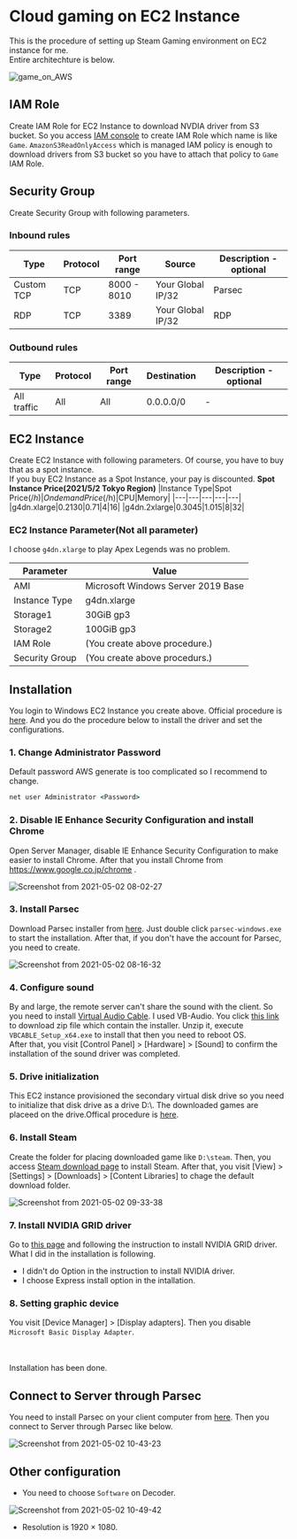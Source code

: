 # Cloud gaming on EC2 Instance
This is the procedure of setting up Steam Gaming environment on EC2 instance for me.<br>
Entire architechture is below.

![game_on_AWS](https://user-images.githubusercontent.com/18078024/116800538-00d13f00-ab3d-11eb-8f60-6cd2e539ee3e.png)

## IAM Role
Create IAM Role for EC2 Instance to download NVDIA driver from S3 bucket. So you access [IAM console](https://console.aws.amazon.com/iam/home) to create IAM Role which name is like `Game`.
`AmazonS3ReadOnlyAccess` which is managed IAM policy is enough to download drivers from S3 bucket so you have to attach that policy to `Game` IAM Role.

## Security Group
Create Security Group with following parameters.
### Inbound rules
|Type|Protocol|Port range|Source|Description - optional|
|-----|-----|-----|-----|-----|
|Custom TCP|TCP|8000 - 8010|Your Global IP/32|Parsec|
|RDP|TCP|3389|Your Global IP/32|RDP|

### Outbound rules
|Type|Protocol|Port range|Destination|Description - optional|
|-----|-----|-----|-----|-----|
|All traffic|All|All|0.0.0.0/0|-|

## EC2 Instance
Create EC2 Instance with following parameters. Of course, you have to buy that as a spot instance.<br>
If you buy EC2 Instance as a Spot Instance, your pay is discounted.
**Spot Instance Price(2021/5/2 Tokyo Region)**
|Instance Type|Spot Price($/h)|On demand Price($/h)|CPU|Memory|
|---|---|---|---|---|
|g4dn.xlarge|$0.2130|$0.71|4|16|
|g4dn.2xlarge|$0.3045|$1.015|8|32|

### EC2 Instance Parameter(Not all parameter)
I choose `g4dn.xlarge` to play Apex Legends was no problem.

|Parameter|Value|
|---|---|
|AMI|Microsoft Windows Server 2019 Base|
|Instance Type|g4dn.xlarge|
|Storage1|30GiB gp3|
|Storage2|100GiB gp3|
|IAM Role|(You create above procedure.)|
|Security Group|(You create above procedurs.)|

## Installation
You login to Windows EC2 Instance you create above. Official procedure is [here](https://docs.aws.amazon.com/AWSEC2/latest/WindowsGuide/connecting_to_windows_instance.html). And you do the procedure below to install the driver and set the configurations.
### 1. Change Administrator Password
Default password AWS generate is too complicated so I recommend to change.
```cmd
net user Administrator <Password>
```
### 2. Disable IE Enhance Security Configuration and install Chrome
Open Server Manager, disable IE Enhance Security Configuration to make easier to install Chrome. After that you install Chrome from https://www.google.co.jp/chrome .

![Screenshot from 2021-05-02 08-02-27](https://user-images.githubusercontent.com/18078024/116799489-bd72d280-ab34-11eb-8f77-515ab67b474a.png)

### 3. Install Parsec
Download Parsec installer from [here](https://parsecgaming.com/downloads). Just double click `parsec-windows.exe` to start the installation. After that, if you don't have the account for Parsec, you need to create. 

![Screenshot from 2021-05-02 08-16-32](https://user-images.githubusercontent.com/18078024/116799496-ccf21b80-ab34-11eb-86ae-f360050a1df5.png)

### 4. Configure sound
By and large, the remote server can't share the sound with the client. So you need to install [Virtual Audio Cable](https://en.wikipedia.org/wiki/Virtual_Audio_Cable). I used VB-Audio. You click [this link](https://vb-audio.com/Cable/) to download zip file which contain the installer. Unzip it, execute `VBCABLE_Setup_x64.exe` to install that then you need to reboot OS.<br>
After that, you visit [Control Panel] > [Hardware] > [Sound] to confirm the installation of the sound driver was completed.

### 5. Drive initialization
This EC2 instance provisioned the secondary virtual disk drive so you need to initialize that disk drive as a drive D:\\. The downloaded games are placeed on the drive.Offical procedure is [here](https://docs.aws.amazon.com/AWSEC2/latest/WindowsGuide/ebs-using-volumes.html).

### 6. Install Steam
Create the folder for placing downloaded game like `D:\steam`. Then, you access [Steam download page](https://store.steampowered.com/about/) to install Steam. After that, you visit [View] > [Settings] > [Downloads] > [Content Libraries] to chage the default download folder.

![Screenshot from 2021-05-02 09-33-38](https://user-images.githubusercontent.com/18078024/116799503-dda29180-ab34-11eb-8ee9-6e4d4714dd4b.png)

### 7. Install NVIDIA GRID driver
Go to [this page](https://docs.aws.amazon.com/AWSEC2/latest/WindowsGuide/install-nvidia-driver.html#nvidia-GRID-driver) and following the instruction to install NVIDIA GRID driver. What I did in the installation is following.
- I didn't do Option in the instruction to install NVIDIA driver.
- I choose Express install option in the intallation.

### 8. Setting graphic device
You visit [Device Manager] > [Display adapters]. Then you disable `Microsoft Basic Display Adapter`.

<br><br>Installation has been done.

## Connect to Server through Parsec
You need to install Parsec on your client computer from [here](https://parsecgaming.com/downloads). Then you connect to Server through Parsec like below.

![Screenshot from 2021-05-02 10-43-23](https://user-images.githubusercontent.com/18078024/116799509-ec894400-ab34-11eb-95d1-820d2fd04e91.png)

## Other configuration
- You need to choose `Software` on Decoder.

![Screenshot from 2021-05-02 10-49-42](https://user-images.githubusercontent.com/18078024/116799553-3b36de00-ab35-11eb-8745-71dd34483ed7.png)

- Resolution is 1920 × 1080.

